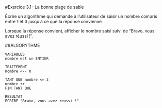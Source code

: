 #Exercice 3.1 : La bonne plage de sable

Écrire un algorithme qui demande à l’utilisateur de saisir un nombre compris entre 1 et 3 jusqu’à ce que la réponse convienne.

Lorsque la réponse convient, afficher le nombre saisi suivi de “Bravo, vous avez réussi !”.

##ALGORYTHME
```
VARIABLES
nombre est un ENTIER

TRAITEMENT
nombre <-- 0

TANT QUE nombre <= 3
nombre ++
FIN TANT QUE

RESULTAT
ECRIRE "Bravo, vous avez reussi !"
```